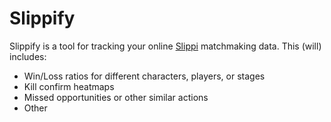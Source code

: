 # Slippify

Slippify is a tool for tracking your online [Slippi](https://slippi.gg/) matchmaking data.
This (will) includes:
- Win/Loss ratios for different characters, players, or stages
- Kill confirm heatmaps
- Missed opportunities or other similar actions
- Other

